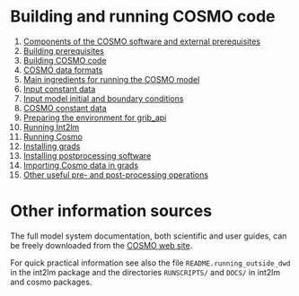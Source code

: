 # Building and running COSMO code #

1. [Components of the COSMO software and external prerequisites](components.md)
2. [Building prerequisites](building_prerequisites.md)
3. [Building COSMO code](building_cosmo_code.md)
4. [COSMO data formats](cosmo_data_formats.md)
5. [Main ingredients for running the COSMO model](main_ingredients.md)
6. [Input constant data](input_constant_data.md)
7. [Input model initial and boundary conditions](input_ic_bc.md)
8. [COSMO constant data](cosmo_constant_data.md)
9. [Preparing the environment for grib_api](preparing_for_grib_api.md)
10. [Running Int2lm](running_int2lm.md)
11. [Running Cosmo](running_cosmo.md)
12. [Installing grads](installing_grads.md)
13. [Installing postprocessing software](installing_postprocessing_software.md)
14. [Importing Cosmo data in grads](cosmo_in_grads.md)
15. [Other useful pre- and post-processing operations](other_pre_and_post_proc.md)

# Other information sources #

The full model system documentation, both scientific and user guides,
can be freely downloaded from the [COSMO web
site](http://www.cosmo.model.org/).

For quick practical information see also the file
`README.running_outside_dwd` in the int2lm package and the directories
`RUNSCRIPTS/` and `DOCS/` in int2lm and cosmo packages.